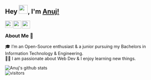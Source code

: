 ## Hey <img src="https://github.com/TheDudeThatCode/TheDudeThatCode/blob/master/Assets/Hi.gif" width="29px">, I'm [Anuj!](https://Anuj-Kundar.github.io) 

<a href="https://www.linkedin.com/in/anuj-kundar-2a1718209">
  <img align="left" width="24px" src="https://www.vectorlogo.zone/logos/linkedin/linkedin-icon.svg"  />
</a>
<!-- [![Linkedin Badge](https://img.shields.io/badge/-AnujKundar-blue?style=flat-square&logo=Linkedin&logoColor=white&link=https://www.linkedin.com/in/anuj-kundar-2a1718209/)](https://www.linkedin.com/in/anuj-kundar-2a1718209/) -->
<a href="https://twitter.com/anujstwt">
  <img align="left" width="26px" src="https://www.vectorlogo.zone/logos/twitter/twitter-official.svg" />
</a>
<a href="mailto:anujkundar003@gmail.com">
  <img align="left" width="26px" src="https://www.vectorlogo.zone/logos/gmail/gmail-icon.svg" />
</a>

<br />

### About Me 🚀
🎓 I’m an Open-Source enthusiast & a junior pursuing my Bachelors in Information Technology & Engineering. </br>
👨‍💻 I am passionate about Web Dev & I enjoy learning new things. </br>

![Anuj's github stats](https://github-readme-stats.vercel.app/api?username=Anuj-Kundar&show_icons=true&hide_border=true)
<br />
![visitors](https://visitor-badge.laobi.icu/badge?page_id=Anuj-Kundar.Anuj-Kundar)



<!--
**Anuj-Kundar/Anuj-Kundar** is a ✨ _special_ ✨ repository because its `README.md` (this file) appears on your GitHub profile.

Here are some ideas to get you started:

- 🔭 I’m currently working on ...
- 🌱 I’m currently learning ...
- 👯 I’m looking to collaborate on ...
- 🤔 I’m looking for help with ...
- 💬 Ask me about ...
- 📫 How to reach me: ...
- 😄 Pronouns: ...
- ⚡ Fun fact: ...
-->
